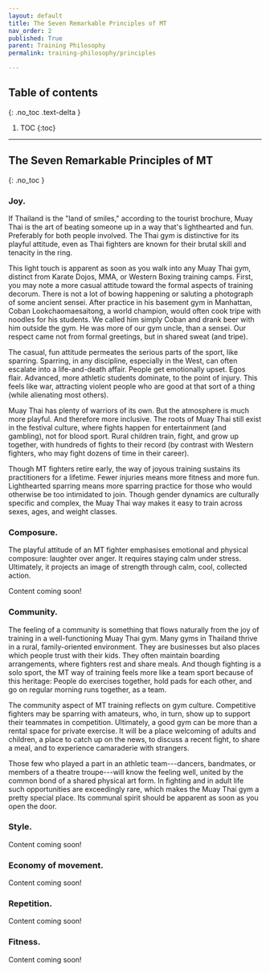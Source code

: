 ```yaml
---
layout: default
title: The Seven Remarkable Principles of MT
nav_order: 2
published: True
parent: Training Philosophy
permalink: training-philosophy/principles

---
```


## Table of contents
{: .no_toc .text-delta }

1. TOC
{:toc}

---

## The Seven Remarkable Principles of MT
{: .no_toc }

###  Joy.

If Thailand is the "land of smiles," according to the tourist brochure, Muay Thai is the art of
beating someone up in a way that's lighthearted and fun. Preferably for both people involved.
The Thai gym is distinctive for its playful attitude, even as Thai fighters are known for their
brutal skill and tenacity in the ring.

This light touch is apparent as soon as you walk into any Muay Thai gym, distinct from Karate
Dojos, MMA, or Western Boxing training camps. First, you may note a more casual attitude toward
the formal aspects of training decorum. There is not a lot of bowing happening or saluting a
photograph of some ancient sensei. After practice in his basement gym in Manhattan, Coban
Lookchaomaesaitong, a world champion, would often cook tripe with noodles for his students. We
called him simply Coban and drank beer with him outside the gym. He was more of our gym uncle,
than a sensei. Our respect came not from formal greetings, but in shared sweat (and tripe).

The casual, fun attitude permeates the serious parts of the sport, like sparring. Sparring, in
any discipline, especially in the West, can often escalate into a life-and-death affair. People
get emotionally upset. Egos flair. Advanced, more athletic students dominate, to the point of
injury. This feels like war, attracting violent people who are good at that sort of a thing
(while alienating most others).

Muay Thai has plenty of warriors of its own. But the atmosphere is much more playful. And
therefore more inclusive. The roots of Muay Thai still exist in the festival culture, where
fights happen for entertainment (and gambling), not for blood sport. Rural children train,
fight, and grow up together, with hundreds of fights to their record (by contrast with Western
fighters, who may fight dozens of time in their career).

Though MT fighters retire early, the way of joyous training sustains its practitioners for a
lifetime. Fewer injuries means more fitness and more fun. Lighthearted sparring means more
sparring practice for those who would otherwise be too intimidated to join. Though gender
dynamics are culturally specific and complex, the Muay Thai way makes it easy to train across
sexes, ages, and weight classes.

### Composure.

The playful attitude of an MT fighter emphasises emotional and physical composure: laughter
over anger. It requires staying calm under stress. Ultimately, it projects an image of strength
through calm, cool, collected action.

Content coming soon!

### Community.

The feeling of a community is something that flows naturally from the joy of training in a
well-functioning Muay Thai gym. Many gyms in Thailand thrive in a rural, family-oriented
environment. They are businesses but also places which people trust with their kids. They often
maintain boarding arrangements, where fighters rest and share meals. And though fighting is a
solo sport, the MT way of training feels more like a team sport because of this heritage:
People do exercises together, hold pads for each other, and go on regular morning runs
together, as a team.

The community aspect of MT training reflects on gym culture. Competitive fighters may be
sparring with amateurs, who, in turn, show up to support their teammates in competition.
Ultimately, a good gym can be more than a rental space for private exercise. It will be a place
welcoming of adults and children, a place to catch up on the news, to discuss a recent fight,
to share a meal, and to experience camaraderie with strangers.

Those few who played a part in an athletic team---dancers, bandmates, or members of a theatre
troupe---will know the feeling well, united by the common bond of a shared physical art form.
In fighting and in adult life such opportunities are exceedingly rare, which makes the Muay
Thai gym a pretty special place. Its communal spirit should be apparent as soon as you open the
door.

### Style.

Content coming soon!

### Economy of movement.

Content coming soon!

### Repetition.

Content coming soon!

### Fitness.

Content coming soon!

